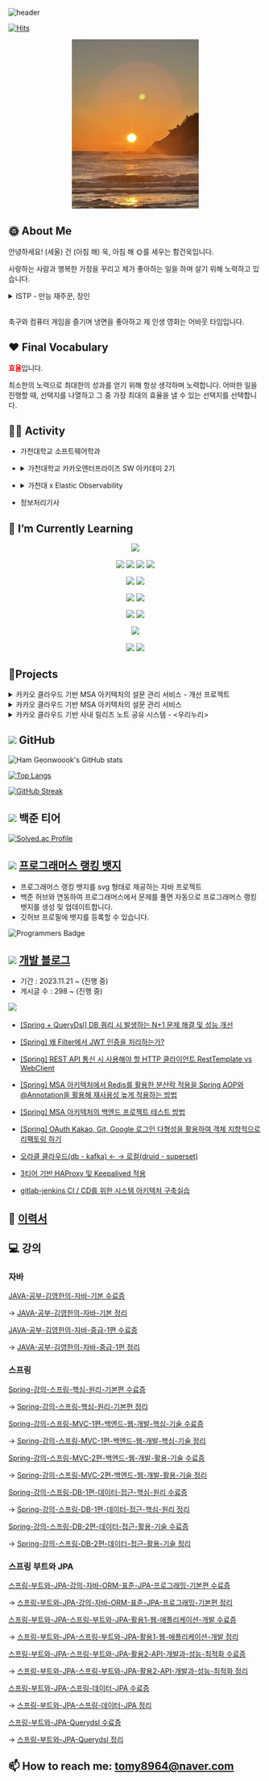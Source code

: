 
![header](https://capsule-render.vercel.app/api?type=soft&color=auto&height=150&section=header&text=Ham%20Geonwook&fontAlignY=50&animation=twinkling&fontSize=50&theme=transparent)



[![Hits](https://hits.seeyoufarm.com/api/count/incr/badge.svg?url=https%3A%2F%2Fgithub.com%2Ftomy8964&count_bg=%23818181&title_bg=%23555555&icon=&icon_color=%23E7E7E7&title=hits&edge_flat=false)](https://hits.seeyoufarm.com)

<p align="center">
<img width = "50%" src="./image/KakaoTalk_20240909_113538340.jpg">
</p>

## 🌞 About Me

안녕하세요! (세울) 건 (아침 해) 욱, 아침 해 🌞를 세우는 함건욱입니다.

사랑하는 사람과 행복한 가정을 꾸리고 제가 좋아하는 일을 하며 살기 위해 노력하고 있습니다. 


<details>
<summary> ISTP - 만능 재주꾼, 장인</summary>
  <div markdown="1">
  
  > 과묵하며 절제된 호기심으로 인생을 관찰하고, 상황을 파악하는 민감성과 도구를 다루는 뛰어난 능력이 있습니다. 말수가 적으며, 논리적이고 합리적입니다. 사실적 자료를 정리/조직하기를 좋아하고, 인과관계나 객관적 원리에 관심이 많습니다. 눈치가 빠릅니다. 조용히 자기 일만 하고 있는 것처럼 보이지만 사실 주변 상황 파악도 다 하고 있습니다.
  </div>
</details>

<br>

축구와 컴퓨터 게임을 즐기며 냉면을 좋아하고 제 인생 영화는 어바웃 타임입니다. 


## ❤️ Final Vocabulary

<span style="color:red">**효율**</span>입니다. 

최소한의 노력으로 최대한의 성과를 얻기 위해 항상 생각하며 노력합니다. 어떠한 일을 진행할 때, 선택지를 나열하고 그 중 가장 최대의 효율을 낼 수 있는 선택지를 선택합니다.



## 🏃‍♂️ Activity
- 가천대학교 소프트웨어학과
  
- <details>
  <summary> 가천대학교 카카오엔터프라이즈 SW 아카데미 2기</summary>
    <div markdown="1">
    
    - 기간: 2023.03.02 ~ 2023.08.31 (6 개월)
    - 참여 기업: `KaKao Enterprise`, `DKTechin`, `ExnTu`의 전문가 10명
    - 기업에서 대학 AI‧소프트웨어학부에 부트캠프형 소프트웨어 아카데미를 개설
    - 소프트웨어 이론과 프로젝트 중심 훈련을 통해 단순 코딩 기술 이상의 인력 양성
    - 활동 내역
        - 카카오 클라우드 기반 설문 관리 서비스 `WaveForm` 백엔드 개발
        - 카카오 클라우드 기반 사내 릴리즈 노트 공유 시스템 `우리누리` 프론트엔드 개발
        - `데이터관리기술`, `시스템아키텍처`, `챗봇` 강의 수강
</details>

- <details>
  <summary> 가천대 x Elastic Observability</summary>
    <div markdown="1">
    
    - 기간: 2023.08.21 ~ 2023.08.27
    - 참여 기업: `AWS`, `Elastic`, `LLOYDK`
    - 대회 설명: `Observability`를 활용한 데이터 분석
        - 운영 중인 `App/Web` 환경 모니터링 및 `Dashboard` 구축
        - 제공되는 데이터를 바탕으로 `Metric` 분석 `Dashboard` 구축
        - `Multi Cloud` 환경 모니터링 `Dashboard` 구축
        - 다양한 `Cloud` 환경의 `Log`를 수집하여 통합 `Dashboard` 구축
    - 활동 내역
        - 파이썬 프로젝트인 AI 투기장을 `EC2`에 올려서 로그와 `metric` 정보 추출
        - `Elastic Agent`를 통해 정보를 추출하고 대시보드화
        - 어느 분야에서 어느 AI가 많은 선택을 받았는지 등의 정보 시각화
        - `EC2`의 `metric` 정보를 추출하여 `cpu 사용량`과 `memory 사용량`이 임계치를 넘으면 `slack과 메일`로 알림 설정
    </div>
</details>

- 정보처리기사

## 🌱 I’m Currently Learning  
<p align="center">
  <img src="https://img.shields.io/badge/java-007396?style=for-the-badge&logo=OpenJDK&logoColor=white">
</p>

<p align="center">
  <img src="https://img.shields.io/badge/spring-6DB33F?style=for-the-badge&logo=spring&logoColor=white&align=center"> <img src="https://img.shields.io/badge/Spring Boot-6DB33F?style=for-the-badge&logo=Spring Boot&logoColor=white"> <img src="https://img.shields.io/badge/Spring Security-6DB33F?style=for-the-badge&logo=Spring Security&logoColor=white"> <img src="https://img.shields.io/badge/JUnit5-25A162?style=for-the-badge&logo=JUnit5&logoColor=white">
</p>
<p align="center">
  <img src="https://img.shields.io/badge/MySQL-4479A1?style=for-the-badge&logo=MySQL&logoColor=white"> <img src="https://img.shields.io/badge/Redis-DC382D?style=for-the-badge&logo=Redis&logoColor=white"> 
</p>

<p align="center">
  <img src="https://img.shields.io/badge/docker-%230db7ed.svg?style=for-the-badge&logo=docker&logoColor=white"> 
  <img src="https://img.shields.io/badge/kubernetes-326CE5.svg?style=for-the-badge&logo=kubernetes&logoColor=white"> 
</p>

<p align="center">
  <img src="https://img.shields.io/badge/jenkins-D24939.svg?style=for-the-badge&logo=jenkins&logoColor=white"> 
  <img src="https://img.shields.io/badge/ArgoCD-EF7B4D.svg?style=for-the-badge&logo=Argo&logoColor=white"> 
</p>

<p align="center">
  <img src="https://img.shields.io/badge/kafka-231F20.svg?style=for-the-badge&logo=ApacheKAfka&logoColor=white">
</p>

<p align="center">
  <img src="https://img.shields.io/badge/github-181717?style=for-the-badge&logo=github&logoColor=white"> <img src="https://img.shields.io/badge/IntelliJ IDEA-000000?style=for-the-badge&logo=IntelliJ IDEA&logoColor=white">
</p>

## 📑Projects

<details>
<summary> 카카오 클라우드 기반 MSA 아키텍처의 설문 관리 서비스 <WaveForm> - 개선 프로젝트</summary>
  <div markdown="1">

- 기간 : 2023년 10월 2일 ~ 2024년 4월 (6 개월)
- GitHub
    - https://github.com/tomy8964/Swave_Survey_Update(`SurveyDocument`, `User`)
    - https://github.com/tomy8964/argocd-back
    - https://github.com/tomy8964/helm-charts.git
- Notion : [<WaveForm> - 개선 프로젝트](https://www.notion.so/WaveForm-432627460d6d4328819a304958559f32?pvs=21)
- 개요 : [카카오 클라우드 기반 MSA 아키텍처의 설문 관리 서비스 <WaveForm>](https://www.notion.so/MSA-WaveForm-d062a459e0cb4f16914d155a11e70bf5?pvs=21) 을 개선하기 위해 시작한 프로젝트입니다.
- 기술 스택 : `SpringBoot, Spring Cloud Gateway, Spring Security, Gradle, JUnit5, Mockito, queryDsl, Docker, Kubernetes, GitHub, Jenkins, MySQL, MySQLOpretor, Prometheus, Grafana, Elastic, Kibana, Fluentd, GKE, GCP, Swagger, Redis, ArgoCD, Slack, nGrinder`
- 객체 지향 설계 원칙의 단일 책임 원칙에 따라 `DTO <-> Entity` 변환 서비스 구현
- 개방 - 폐쇄 원칙에 따라 `OAuth` 서버 `Provider` 추상화
- `Spring Security` 와 `Filter` 를 활용한 `JWT` 인증 처리
- `RestControllerAdvice` 를 이용한 전역 커스텀 에러 처리 메커니즘 구현
- `RestTemplate`의 반복적인 인스턴스 생성 로직을 `WebCilent` 스프링 빈 등록을 통해 인스턴스 생성 비용 절감과 비동기적/논블로킹 방식으로 전환하여 성능 개선
- 동시성 문제를 해결하기 위해 분산락의 개념을 도입하고, 이를 `AOP`를 통해 적용하여 관심사 분리
- `QueryDsl` 를 이용한 동적 쿼리로 재사용성 증대 및 `fetch join` 와 `batch size` 적용을 통해 `N+1` 문제 해결
- `MSA` 아키텍처를 고려하여 `Redis` 클로스터를 활용한 글로벌 캐시 적용
- 캐싱 적용, `DB` 쿼리 개선, `DB` 인덱싱 수정, `DB` 커넥션 풀 조정, 비동기 처리 등 성능 최적화
    - **TPS 60.4 → 841.4로 14 배에 달하는 성능 향상**
- `MySQL Operator`를 활용하여 `Single Primary` 방식으로 `MySQL InnoDB` 클러스터를 관리하고, `MySQL Group Replication`을 실행
- 커버리지 `100%` 를 목표로 `Mockito & JUnit5` 를 이용한 **113** 개의 단위 테스트 작성
- `SpringBootTest` 를 이용한 **34** 개의 통합 테스트 코드를 통한 애플리케이션의 전반적인 기능 검증
- `Swagger` 를 활용한 `API` 문서 자동화
- `Google Cloud Platform` 으로 배포 환경 변경
- `NginX` 로드밸런싱을 통해 시스템 가용성 증가
- `GitHub - Jenkins - Docker - ArgoCD` `CI/CD` 파이프라인 구축하여 배포 자동화
- `NFS`를 이용한 `DB` 백업 구현
- `Prometheus & Grafana` , `EFK` 를 활용한 모니터링 시스템 구축
- `Slack` 과의 연동을 통해 알림 도구를 구현하여 운영 효율성 개선
- `Helm`, `TerraForm`  을 통해 인프라 및 서비스 리소스 관리를 자동화
  </div>
</details>
<details>
<summary> 카카오 클라우드 기반 MSA 아키텍처의 설문 관리 서비스 <WaveForm></summary>
  <div markdown="1">
  
  - 기간 : 2023년 3월 2일 ~ 2023년 6월 9일 (3 개월)
- GitHub : [https://github.com/KEA-SWAVE-SURVEY](https://github.com/KEA-SWAVE-SURVEY/spring-gateway)
- Notion : [카카오 클라우드 기반 MSA 아키텍처의 설문 관리 서비스 <WaveForm>](https://www.notion.so/MSA-WaveForm-d062a459e0cb4f16914d155a11e70bf5?pvs=21)
- 기술 스택 : `SpringBoot, Spring Cloud Gateway, Gradle, JUnit5, queryDsl, Docker, Kubernetes, GitHub, Jenkins, MySQL, Redis, ArgoCD, Slack, nGrinder`
- 개요 : 본 프로젝트는 카카오엔터프라이즈 가천 SW 아카데미 수료 중 진행한 카카오 클라우드 기반 MSA 아키텍처의 설문 관리 서비스이며 저는 총 6명의 팀원 중 3명의 백엔드 팀에서 **BackEnd 개발에 40% 기여했습니다.**
- 역할
    - 설문 응답, 분석의 전반적인 `CRUD` `API` 개발(전체 `API` 중 40%)
    - `MSA` 아키텍처를 도입하면서 도메인 주도 설계(`DDD`)를 이용하여 모듈 분리
    - `REST API`로 서비스들간의 통신 구현
    - `Kubernetes` 상에 `Spring Cloud Gateway`, 설문 응답, 분석 서비스 배포
    - `OAuth2` `API`를 이용한 `GitHub`와 `Google` 소셜 로그인 구현
    - `Spring Security` 와 `JWT Token` 를 이용한 인증과 권한 관리
    - `Redis`를 사용하여 데이터 캐싱 적용
    - `nGrinder`를 통한 성능 테스트 수행
    - `JUnit` `Mockito`를 사용한 테스트 작성
- 기획 동기, 기존 제품 분석, 요구사항 분석, `WBS`, 다이어그램, 스토리 보드, `UI&UX`, `ERD`, `API` 명세서, 시스템 아키텍처까지 전반적인 `IT` 서비스 과정을 경험
  </div>
</details>
<details>
<summary> 카카오 클라우드 기반 사내 릴리즈 노트 공유 시스템 - <우리누리></summary>
  <div markdown="1">
  
  - 기간 : 2023년 7월 4일 ~ 2023년 8월 25일 (2 개월)
- GitHub : https://github.com/SwaveReleaseNote
- Notion : [카카오 클라우드 기반 사내 릴리즈 노트 공유 시스템 - <우리누리>](https://www.notion.so/d1650af3ff2e4d6fa05a548f4e9a4441?pvs=21)
- 기술 스택 : `TypeScript, Pnpm, Recoil, ReactQuery, Axios, Jest, Cypress, Jenkins, Github, Docker, Kubernetes, Kakao I Cloud, ArgoCD, Nginx, Slack, Jira, Figma, Swagger`
- 개요 : 본 프로젝트는 카카오엔터프라이즈 가천 SW 아카데미 수료 중 진행한 카카오 클라우드 기반 사내 릴리즈 노트 공유 시스템이며`KaKao Enterprise`, `DKTechin`, `ExnTu` 에서 재직 중이신 전문가 10명에게 코드 리뷰 및 멘토링을 받았으며 저는 총 6명의 팀원 중 3명의 프론트엔드 팀에서 **FrontEnd 개발에 60%** 기여하였습니다.
- 역할
    - `Git` 플로우 전략, `Github` 브랜치 컨벤션 및 `PR` 활성화
    - 프론트엔드 팀 개발 공동 규칙(함수명, 모듈명, 패키지명, `Prettier`, `Eslint`) 적용
    - `GitHub - Jenkins - Docker - ArgoCD` `CI/CD` 파이프라인 구축하여 배포 자동화
    - `ReactQuery` 를 통한 프론트엔드 캐싱 적용
    - `Cypress` `Jest` 를 통한 테스트 작성
    - `Axios` 인스턴스 모듈화하여 에러 처리 및 통신 로직 관리
    - 에러에 대한 공통 페이지 작성하여 에러 공통 처리
- `데일리 스크럼`, `코드 리뷰`, `멘토링`, `PR`, `Jira` 를 통한 이슈 관리 등을 통한 체계적인 협업 진행
- 프론트엔드라는 원하지 않았지만 주어진 업무에 최선을 다하는 것이 중요하다고 생각했습니다. 그 결과, 이 경험을 통해 문제를 다양한 시각에서 바라볼 수 있는 능력을 기르게 되었습니다.
- 기획 동기, 기존 제품 분석, 요구사항 분석, `WBS`, 다이어그램, 스토리 보드, `UI&UX`, `ERD`, `API` 명세서, 시스템 아키텍처까지 전반적인 `IT` 서비스 과정을 경험
  </div>
</details>

## <img src="https://img.shields.io/badge/-181717?style=for-the-badge&logo=github&logoColor=white"> GitHub

![Ham Geonwoook's GitHub stats](https://github-readme-stats.vercel.app/api?username=tomy8964&show_icons=true&theme=transparent)

[![Top Langs](https://github-readme-stats.vercel.app/api/top-langs/?username=tomy8964&layout=compact&theme=transparent)](https://github.com/anuraghazra/github-readme-stats)

[![GitHub Streak](https://github-readme-streak-stats.herokuapp.com/?user=tomy8964&theme=transparent)](https://git.io/streak-stats)

## <img width="4%" src="./image/image-1.png"> 백준 티어
[![Solved.ac Profile](http://mazassumnida.wtf/api/v2/generate_badge?boj=tomy8964)](https://solved.ac/tomy8964/)

## <img width="4%" src="./image/programmers-logo-dark-1.png"> [프로그래머스 랭킹 뱃지](https://github.com/tomy8964/Programmers_Badge_Generator)
- 프로그래머스 랭킹 뱃지를 svg 형태로 제공하는 자바 프로젝트
- 백준 허브와 연동하여 프로그래머스에서 문제를 풀면 자동으로 프로그래머스 랭킹 뱃지를 생성 및 업데이트합니다.
- 깃허브 프로필에 뱃지를 등록할 수 있습니다.

![Programmers Badge](https://raw.githubusercontent.com/tomy8964/Programmers_Badge_Generator/main/result/result.svg?cache_buster=TIMESTAMP)


## <img width="8%" src="./image/image-2.png"> [개발 블로그](https://velog.io/@tomy8964)    
- 기간 : 2023.11.21 ~ (진행 중)
- 게시글 수 : 298 ~ (진행 중)
  
<img width="50%" src="https://velog-readme-stats.vercel.app/api?name=tomy8964&color=dark">

 - [[Spring + QueryDsl] DB 쿼리 시 발생하는 N+1 문제 해결 및 성능 개선](https://velog.io/@tomy8964/Spring-QueryDsl-DB-쿼리-시-발생하는-N1-문제-해결-및-성능-개선)

 - [[Spring] 왜 Filter에서 JWT 인증을 처리하는가?](https://velog.io/@tomy8964/Spring-왜-Filter에서-JWT-인증을-처리하는가)

- [[Spring] REST API 통신 시 사용해야 할 HTTP 클라이언트 RestTemplate vs WebClient](https://velog.io/@tomy8964/Spring-REST-API-통신-시-사용해야-할-HTTP-클라이언트-RestTemplate-vs-WebClient)

 - [[Spring] MSA 아키텍처에서 Redis를 활용한 분산락 적용을 Spring AOP와 @Annotation을 활용해 재사용성 높게 적용하는 방법](https://velog.io/@tomy8964/MSA-아키텍처에서-Redis를-활용한-분산락-적용을-Spring-AOP를-사용해-재사용성-높게-적용하는-방법)

 - [[Spring] MSA 아키텍처의 백엔드 프로젝트 테스트 방법](https://velog.io/@tomy8964/Spring-MVC-패턴의-백엔드-프로젝트-테스트-방법)

 - [[Spring] OAuth Kakao, Git, Google 로그인 다형성을 활용하여 객체 지향적으로 리팩토링 하기](https://velog.io/@tomy8964/Spring-OAuthService-다형성을-활용하여-객체-지향적으로-리팩토링-하기)


 - [오라클 클라우드(db - kafka) ← → 로컬(druid - superset)](https://velog.io/@tomy8964/오라클-클라우드db-kafka-로컬druid-superset-8xjreh72)

- [3티어 기반 HAProxy 및 Keepalived 적용](https://velog.io/@tomy8964/3티어-기반-HAProxy-및-Keepalived-적용)

- [gitlab-jenkins CI / CD를 위한 시스템 아키텍처 구축실습](https://velog.io/@tomy8964/gitlab-jenkins-CI-CD를-위한-시스템-아키텍처-구축실습)

## 👻 [이력서](https://tomy8964.notion.site/89b411103c1345e1b907951a5f41aad7)

## 💻 강의

### 자바

[JAVA-공부-김영한의-자바-기본 수료증](https://www.inflearn.com/certificate/387741-332506-12355710)

→ [JAVA-공부-김영한의-자바-기본 정리](https://velog.io/@tomy8964/series/JAVA-공부-김영한의-자바-기본)

[JAVA-공부-김영한의-자바-중급-1편 수료증](https://www.inflearn.com/certificate/387741-333308-12738634)

→ [JAVA-공부-김영한의-자바-중급-1편 정리](https://velog.io/@tomy8964/series/JAVA-공부-김영한의-자바-중급-1편)

### 스프링

[Spring-강의-스프링-핵심-원리-기본편 수료증](https://www.inflearn.com/certificate/387741-325969-11003002)

→ [Spring-강의-스프링-핵심-원리-기본편 정리](https://velog.io/@tomy8964/series/Spring-강의-스프링-핵심-원리-기본편)

[Spring-강의-스프링-MVC-1편-백엔드-웹-개발-핵심-기술 수료증](https://www.inflearn.com/certificate/387741-326674-11003004)

→ [Spring-강의-스프링-MVC-1편-백엔드-웹-개발-핵심-기술 정리](https://velog.io/@tomy8964/series/Spring-강의-스프링-MVC-1편-백엔드-웹-개발-핵심-기술)

[Spring-강의-스프링-MVC-2편-백엔드-웹-개발-활용-기술 수료증](https://www.inflearn.com/certificate/387741-327260-11003001)

→ [Spring-강의-스프링-MVC-2편-백엔드-웹-개발-활용-기술 정리](https://velog.io/@tomy8964/series/Spring-강의-스프링-MVC-2편-백엔드-웹-개발-활용-기술)

[Spring-강의-스프링-DB-1편-데이터-접근-핵심-원리 수료증](https://www.inflearn.com/certificate/387741-328723-11003005)

→ [Spring-강의-스프링-DB-1편-데이터-접근-핵심-원리 정리](https://velog.io/@tomy8964/series/Spring-강의-스프링-DB-1편-데이터-접근-핵심-원리)

[Spring-강의-스프링-DB-2편-데이터-접근-활용-기술 수료증](https://www.inflearn.com/certificate/387741-328990-11003003)

→ [Spring-강의-스프링-DB-2편-데이터-접근-활용-기술 정리](https://velog.io/@tomy8964/series/Spring-강의-스프링-DB-2편-데이터-접근-활용-기술)

### 스프링 부트와 JPA

[스프링-부트와-JPA-강의-자바-ORM-표준-JPA-프로그래밍-기본편 수료증](https://www.inflearn.com/certificate/387741-324109-11571217)

→ [스프링-부트와-JPA-강의-자바-ORM-표준-JPA-프로그래밍-기본편 정리](https://velog.io/@tomy8964/series/스프링-부트와-JPA-강의-자바-ORM-표준-JPA-프로그래밍-기본편)

[스프링-부트와-JPA-스프링-부트와-JPA-활용1-웹-애플리케이션-개발 수료증](https://www.inflearn.com/certificate/387741-324119-11571216)

→ [스프링-부트와-JPA-스프링-부트와-JPA-활용1-웹-애플리케이션-개발 정리](https://velog.io/@tomy8964/스프링-부트와-JPA-스프링-부트와-JPA-활용1-웹-애플리케이션-개발)

[스프링-부트와-JPA-스프링-부트와-JPA-활용2-API-개발과-성능-최적화 수료증](https://www.inflearn.com/certificate/387741-324214-11571215)

→ [스프링-부트와-JPA-스프링-부트와-JPA-활용2-API-개발과-성능-최적화 정리](https://velog.io/@tomy8964/스프링-부트와-JPA-스프링-부트와-JPA-활용2-API-개발과-성능-최적화)

[스프링-부트와-JPA-스프링-데이터-JPA 수료증](https://www.inflearn.com/certificate/387741-324474-11571214)

→ [스프링-부트와-JPA-스프링-데이터-JPA 정리](https://velog.io/@tomy8964/스프링-부트와-JPA-스프링-데이터-JPA)

[스프링-부트와-JPA-Querydsl 수료증](https://www.inflearn.com/certificate/387741-324476-11571213)

→ [스프링-부트와-JPA-Querydsl 정리](https://velog.io/@tomy8964/스프링-부트와-JPA-Querydsl)

## 📫 How to reach me: [tomy8964@naver.com](mailto:tomy8964@naver.com)


<!--
**tomy8964/tomy8964** is a ✨ _special_ ✨ repository because its `README.md` (this file) appears on your GitHub profile.

Here are some ideas to get you started:

- 🔭 I’m currently working on ...
- 🌱 I’m currently learning ...
- 👯 I’m looking to collaborate on ...
- 🤔 I’m looking for help with ...
- 💬 Ask me about ...
- 📫 How to reach me: ...
- 😄 Pronouns: ...
- ⚡ Fun fact: ...
-->